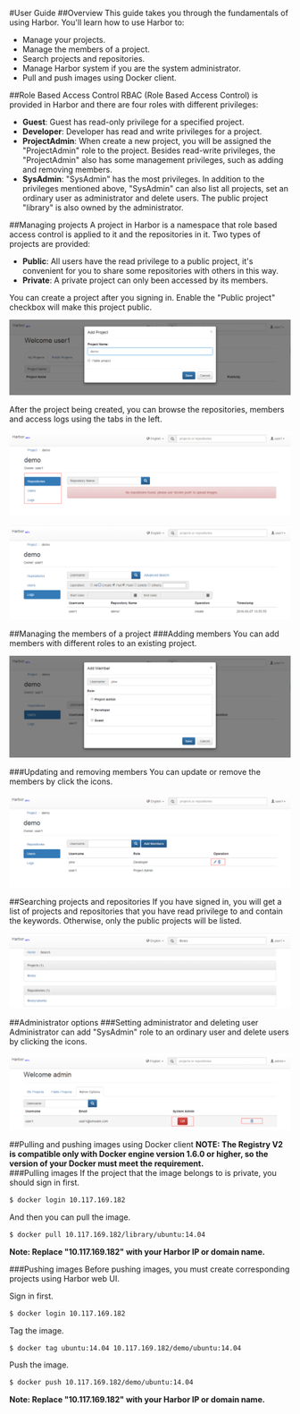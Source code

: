 #User Guide
##Overview
This guide takes you through the fundamentals of using Harbor. You'll learn how to use Harbor to:  

* Manage your projects.
* Manage the members of a project.
* Search projects and repositories.
* Manage Harbor system if you are the system administrator.
* Pull and push images using Docker client.


##Role Based Access Control
RBAC (Role Based Access Control) is provided in Harbor and there are four roles with different privileges:  

* **Guest**: Guest has read-only privilege for a specified project.
* **Developer**: Developer has read and write privileges for a project.
* **ProjectAdmin**: When create a new project, you will be assigned the "ProjectAdmin" role to the project. Besides read-write privileges, the "ProjectAdmin" also has some management privileges, such as adding and removing members.
* **SysAdmin**: "SysAdmin" has the most privileges. In addition to the privileges mentioned above, "SysAdmin" can also list all projects, set an ordinary user as administrator and delete users. The public project "library" is also owned by the administrator.  

##Managing projects
A project in Harbor is a namespace that role based access control is applied to it and the repositories in it. Two types of projects are provided: 

* **Public**: All users have the read privilege to a public project, it's convenient for you to share some repositories with others in this way.
* **Private**: A private project can only been accessed by its members.

You can create a project after you signing in. Enable the "Public project" checkbox will make this project public.  

![create project](img/create_project.png)  

After the project being created, you can browse the repositories, members and access logs using the tabs in the left.  

![browse project](img/browse_project.png)  

![browse project](img/project_log.png)  

##Managing the members of a project 
###Adding members
You can add members with different roles to an existing project.  

![browse project](img/add_member.png)

###Updating and removing members
You can update or remove the members by click the icons.  

![browse project](img/remove_update_member.png)

##Searching projects and repositories
If you have signed in, you will get a list of projects and repositories that you have read privilege to and contain the keywords. Otherwise, only the public projects will be listed.  

![browse project](img/search.png)

##Administrator options
###Setting administrator and deleting user
Administrator can add "SysAdmin" role to an ordinary user and delete users by clicking the icons.  

![browse project](img/set_admin_remove_user.png)

##Pulling and pushing images using Docker client
**NOTE: The Registry V2 is compatible only with Docker engine version 1.6.0 or higher, so the version of your Docker must meet the requirement.**  
###Pulling images
If the project that the image belongs to is private, you should sign in first.  

```sh
$ docker login 10.117.169.182  
```
  
And then you can pull the image.  

```sh
$ docker pull 10.117.169.182/library/ubuntu:14.04  
```

**Note: Replace "10.117.169.182" with your Harbor IP or domain name.**

###Pushing images
Before pushing images, you must create corresponding projects using Harbor web UI. 

Sign in first.  

```sh
$ docker login 10.117.169.182  
```
  
Tag the image.  

```sh
$ docker tag ubuntu:14.04 10.117.169.182/demo/ubuntu:14.04  
``` 

Push the image.

```sh
$ docker push 10.117.169.182/demo/ubuntu:14.04  
```  

**Note: Replace "10.117.169.182" with your Harbor IP or domain name.**